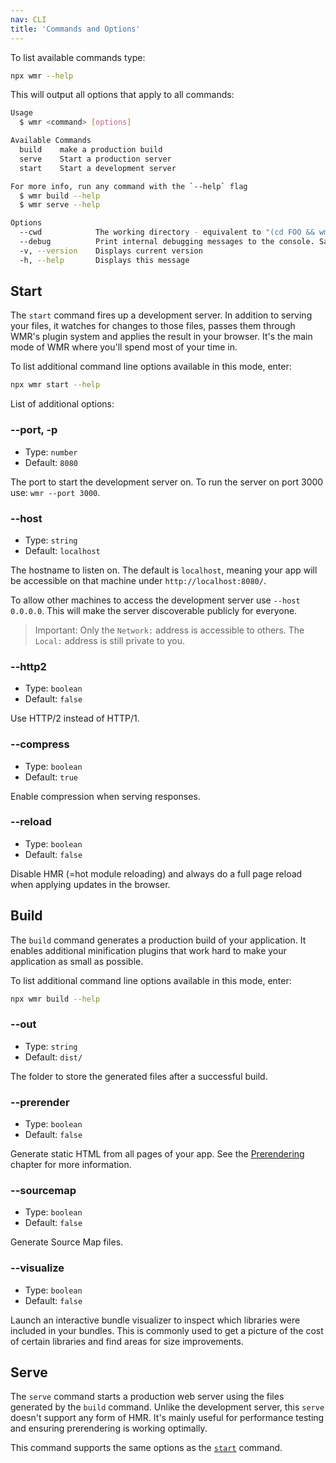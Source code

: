 ```yaml
---
nav: CLI
title: 'Commands and Options'
---
```


To list available commands type:

```sh
npx wmr --help
```

This will output all options that apply to all commands:

```sh
Usage
  $ wmr <command> [options]

Available Commands
  build    make a production build
  serve    Start a production server
  start    Start a development server

For more info, run any command with the `--help` flag
  $ wmr build --help
  $ wmr serve --help

Options
  --cwd            The working directory - equivalent to "(cd FOO && wmr)"
  --debug          Print internal debugging messages to the console. Same as setting DEBUG=true
  -v, --version    Displays current version
  -h, --help       Displays this message
```

## Start

The `start` command fires up a development server. In addition to serving your files, it watches for changes to those files, passes them through WMR's plugin system and applies the result in your browser. It's the main mode of WMR where you'll spend most of your time in.

To list additional command line options available in this mode, enter:

```sh
npx wmr start --help
```

List of additional options:

### --port, -p

- Type: `number`
- Default: `8080`

The port to start the development server on. To run the server on port 3000 use: `wmr --port 3000`.

### --host

- Type: `string`
- Default: `localhost`

The hostname to listen on. The default is `localhost`, meaning your app will be accessible on that machine under `http://localhost:8080/`.

To allow other machines to access the development server use `--host 0.0.0.0`. This will make the server discoverable publicly for everyone.

> Important: Only the `Network:` address is accessible to others. The `Local:` address is still private to you.

### --http2

- Type: `boolean`
- Default: `false`

Use HTTP/2 instead of HTTP/1.

### --compress

- Type: `boolean`
- Default: `true`

Enable compression when serving responses.

### --reload

- Type: `boolean`
- Default: `false`

Disable HMR (=hot module reloading) and always do a full page reload when applying updates in the browser.

## Build

The `build` command generates a production build of your application. It enables additional minification plugins that work hard to make your application as small as possible.

To list additional command line options available in this mode, enter:

```sh
npx wmr build --help
```

### --out

- Type: `string`
- Default: `dist/`

The folder to store the generated files after a successful build.

### --prerender

- Type: `boolean`
- Default: `false`

Generate static HTML from all pages of your app. See the [Prerendering](/docs/prerendering) chapter for more information.

### --sourcemap

- Type: `boolean`
- Default: `false`

Generate Source Map files.

### --visualize

- Type: `boolean`
- Default: `false`

Launch an interactive bundle visualizer to inspect which libraries were included in your bundles. This is commonly used to get a picture of the cost of certain libraries and find areas for size improvements.

## Serve

The `serve` command starts a production web server using the files generated by the `build` command. Unlike the development server, this `serve` doesn't support any form of HMR. It's mainly useful for performance testing and ensuring prerendering is working optimally.

This command supports the same options as the [`start`](#start) command.
